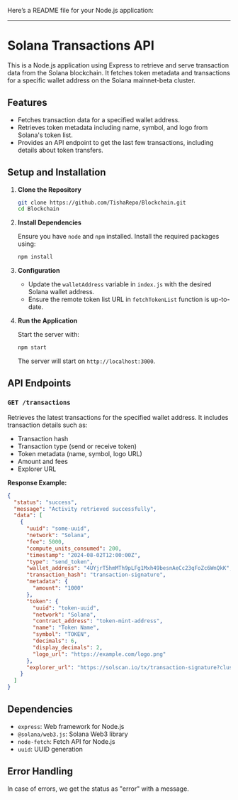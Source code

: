 Here’s a README file for your Node.js application:

---

# Solana Transactions API

This is a Node.js application using Express to retrieve and serve transaction data from the Solana blockchain. It fetches token metadata and transactions for a specific wallet address on the Solana mainnet-beta cluster.

## Features

- Fetches transaction data for a specified wallet address.
- Retrieves token metadata including name, symbol, and logo from Solana's token list.
- Provides an API endpoint to get the last few transactions, including details about token transfers.

## Setup and Installation

1. **Clone the Repository**

   ```sh
   git clone https://github.com/TishaRepo/Blockchain.git
   cd Blockchain
   ```

2. **Install Dependencies**

   Ensure you have `node` and `npm` installed. Install the required packages using:

   ```sh
   npm install
   ```

3. **Configuration**

   - Update the `walletAddress` variable in `index.js` with the desired Solana wallet address.
   - Ensure the remote token list URL in `fetchTokenList` function is up-to-date.

4. **Run the Application**

   Start the server with:

   ```sh
   npm start
   ```

   The server will start on `http://localhost:3000`.

## API Endpoints

### `GET /transactions`

Retrieves the latest transactions for the specified wallet address. It includes transaction details such as:

- Transaction hash
- Transaction type (send or receive token)
- Token metadata (name, symbol, logo URL)
- Amount and fees
- Explorer URL

**Response Example:**

```json
{
  "status": "success",
  "message": "Activity retrieved successfully",
  "data": [
    {
      "uuid": "some-uuid",
      "network": "Solana",
      "fee": 5000,
      "compute_units_consumed": 200,
      "timestamp": "2024-08-02T12:00:00Z",
      "type": "send_token",
      "wallet_address": "4UYjrT5hmMTh9pLFg1Mxh49besnAeCc23qFoZc6WnQkK",
      "transaction_hash": "transaction-signature",
      "metadata": {
        "amount": "1000"
      },
      "token": {
        "uuid": "token-uuid",
        "network": "Solana",
        "contract_address": "token-mint-address",
        "name": "Token Name",
        "symbol": "TOKEN",
        "decimals": 6,
        "display_decimals": 2,
        "logo_url": "https://example.com/logo.png"
      },
      "explorer_url": "https://solscan.io/tx/transaction-signature?cluster=mainnet-beta"
    }
  ]
}
```

## Dependencies

- `express`: Web framework for Node.js
- `@solana/web3.js`: Solana Web3 library
- `node-fetch`: Fetch API for Node.js
- `uuid`: UUID generation

## Error Handling

In case of errors, we get the status as "error" with a message.


